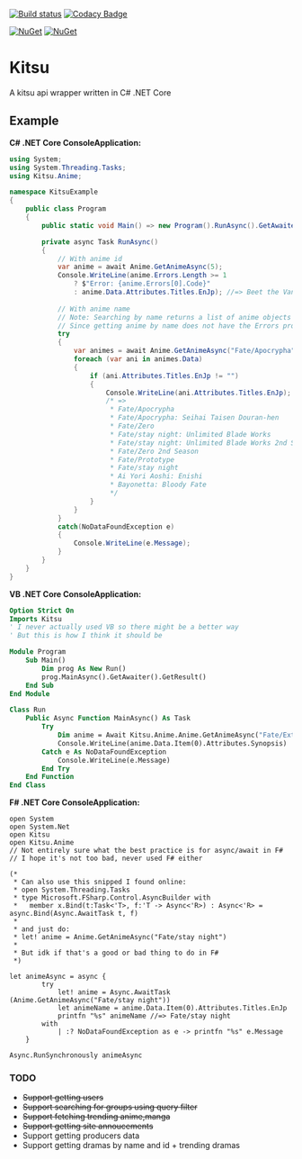 [![Build status](https://ci.appveyor.com/api/projects/status/2ot3sf9evxcpdc8s?svg=true)](https://ci.appveyor.com/project/KurozeroPB/kitsu)
[![Codacy Badge](https://api.codacy.com/project/badge/Grade/5b00c0d297934281ae9ecdd6155ac2f9)](https://www.codacy.com/app/KurozeroPB/Kitsu?utm_source=github.com&amp;utm_medium=referral&amp;utm_content=KurozeroPB/Kitsu&amp;utm_campaign=Badge_Grade)

[![NuGet](https://img.shields.io/nuget/vpre/Kitsu.svg)](https://www.nuget.org/packages/Kitsu)
[![NuGet](https://img.shields.io/nuget/v/Kitsu.svg)](https://www.nuget.org/packages/Kitsu)

# Kitsu
A kitsu api wrapper written in C# .NET Core

## Example
**C# .NET Core ConsoleApplication:**
```c#
using System;
using System.Threading.Tasks;
using Kitsu.Anime;

namespace KitsuExample
{
    public class Program
    {
        public static void Main() => new Program().RunAsync().GetAwaiter().GetResult();

        private async Task RunAsync()
        {
            // With anime id
            var anime = await Anime.GetAnimeAsync(5);
            Console.WriteLine(anime.Errors.Length >= 1
                ? $"Error: {anime.Errors[0].Code}"
                : anime.Data.Attributes.Titles.EnJp); //=> Beet the Vandel Buster
                
            // With anime name
            // Note: Searching by name returns a list of anime objects and does not have the Errors property
            // Since getting anime by name does not have the Errors property it will throw a NoDataFoundException
            try
            {
                var animes = await Anime.GetAnimeAsync("Fate/Apocrypha");
                foreach (var ani in animes.Data)
                {
                    if (ani.Attributes.Titles.EnJp != "")
                    {
                        Console.WriteLine(ani.Attributes.Titles.EnJp);
                        /* =>
                         * Fate/Apocrypha
                         * Fate/Apocrypha: Seihai Taisen Douran-hen
                         * Fate/Zero
                         * Fate/stay night: Unlimited Blade Works
                         * Fate/stay night: Unlimited Blade Works 2nd Season
                         * Fate/Zero 2nd Season
                         * Fate/Prototype
                         * Fate/stay night
                         * Ai Yori Aoshi: Enishi
                         * Bayonetta: Bloody Fate
                         */
                    }
                }
            }
            catch(NoDataFoundException e)
            {
                Console.WriteLine(e.Message);
            }
        }
    }
}
```

**VB .NET Core ConsoleApplication:**
```vb
Option Strict On
Imports Kitsu
' I never actually used VB so there might be a better way
' But this is how I think it should be

Module Program
    Sub Main()
        Dim prog As New Run()
        prog.MainAsync().GetAwaiter().GetResult()
    End Sub
End Module

Class Run
    Public Async Function MainAsync() As Task
        Try
            Dim anime = Await Kitsu.Anime.Anime.GetAnimeAsync("Fate/Extra Last Encore")
            Console.WriteLine(anime.Data.Item(0).Attributes.Synopsis)
        Catch e As NoDataFoundException
            Console.WriteLine(e.Message)
        End Try
    End Function
End Class
```

**F# .NET Core ConsoleApplication:**
```f#
open System
open System.Net
open Kitsu
open Kitsu.Anime
// Not entirely sure what the best practice is for async/await in F#
// I hope it's not too bad, never used F# either

(*
 * Can also use this snipped I found online:
 * open System.Threading.Tasks
 * type Microsoft.FSharp.Control.AsyncBuilder with
 *   member x.Bind(t:Task<'T>, f:'T -> Async<'R>) : Async<'R> = async.Bind(Async.AwaitTask t, f)
 *
 * and just do:
 * let! anime = Anime.GetAnimeAsync("Fate/stay night")
 *
 * But idk if that's a good or bad thing to do in F#
 *)

let animeAsync = async {
        try
            let! anime = Async.AwaitTask (Anime.GetAnimeAsync("Fate/stay night"))
            let animeName = anime.Data.Item(0).Attributes.Titles.EnJp
            printfn "%s" animeName //=> Fate/stay night
        with
            | :? NoDataFoundException as e -> printfn "%s" e.Message
    }

Async.RunSynchronously animeAsync
```

### TODO
* ~~Support getting users~~
* ~~Support searching for groups using query filter~~
* ~~Support fetching trending anime,manga~~
* ~~Support getting site annoucements~~
* Support getting producers data
* Support getting dramas by name and id + trending dramas
